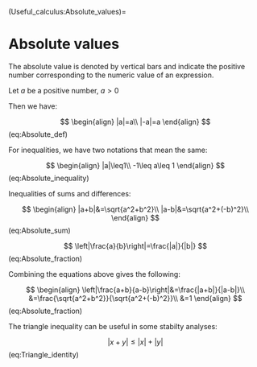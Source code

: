 (Useful_calculus:Absolute_values)=
# Absolute values

The absolute value is denoted by vertical bars and indicate the positive number corresponding to the numeric value of an expression.

Let $a$ be a positive number, $a>0$

Then we have:

$$
\begin{align}
|a|=a\\
|-a|=a
\end{align}
$$ (eq:Absolute_def)

For inequalities, we have two notations that mean the same:

$$
\begin{align}
|a|\leq1\\
-1\leq a\leq 1
\end{align}
$$ (eq:Absolute_inequality)

Inequalities of sums and differences:

$$
\begin{align}
|a+b|&=\sqrt{a^2+b^2}\\
|a-b|&=\sqrt{a^2+(-b)^2}\\
\end{align}
$$ (eq:Absolute_sum)

$$
\left|\frac{a}{b}\right|=\frac{|a|}{|b|}
$$ (eq:Absolute_fraction)

Combining the equations above gives the following:

$$
\begin{align}
\left|\frac{a+b}{a-b}\right|&=\frac{|a+b|}{|a-b|}\\
&=\frac{\sqrt{a^2+b^2}}{\sqrt{a^2+(-b)^2}}\\
&=1
\end{align}
$$ (eq:Absolute_fraction)

The triangle inequality can be useful in some stabilty analyses:

$$
|x+y|\leq|x|+|y|
$$ (eq:Triangle_identity)


